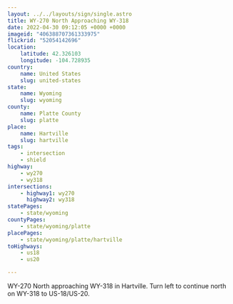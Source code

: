 ```yaml
---
layout: ../../layouts/sign/single.astro
title: WY-270 North Approaching WY-318
date: 2022-04-30 09:12:05 +0000 +0000
imageid: "406388707361333975"
flickrid: "52054142696"
location:
    latitude: 42.326103
    longitude: -104.728935
country:
    name: United States
    slug: united-states
state:
    name: Wyoming
    slug: wyoming
county:
    name: Platte County
    slug: platte
place:
    name: Hartville
    slug: hartville
tags:
    - intersection
    - shield
highway:
    - wy270
    - wy318
intersections:
    - highway1: wy270
      highway2: wy318
statePages:
    - state/wyoming
countyPages:
    - state/wyoming/platte
placePages:
    - state/wyoming/platte/hartville
toHighways:
    - us18
    - us20

---
```

WY-270 North approaching WY-318 in Hartville.  Turn left to continue north on WY-318 to US-18/US-20.